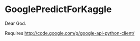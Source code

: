 GooglePredictForKaggle
======================

Dear God.

Requires http://code.google.com/p/google-api-python-client/